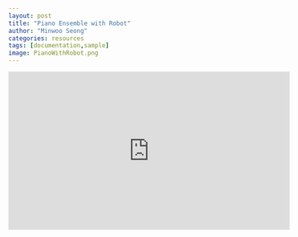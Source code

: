 ```yaml
---
layout: post
title: "Piano Ensemble with Robot"
author: "Minwoo Seong"
categories: resources
tags: [documentation,sample]
image: PianoWithRobot.png
---
```


<iframe width="560" height="315" src="https://www.youtube.com/embed/K2V4TW5uBPg" frameborder="0" allowfullscreen></iframe>
